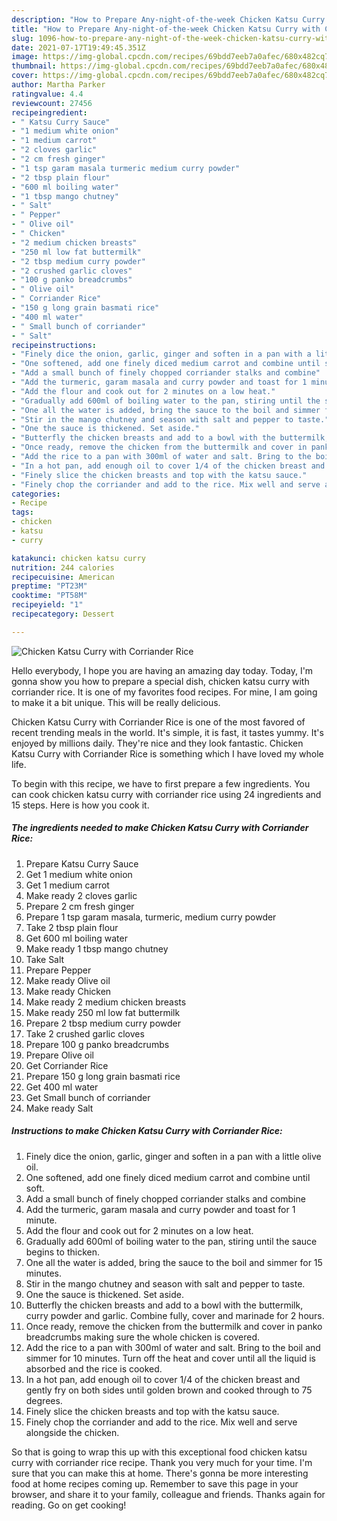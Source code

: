 ```yaml
---
description: "How to Prepare Any-night-of-the-week Chicken Katsu Curry with Corriander Rice"
title: "How to Prepare Any-night-of-the-week Chicken Katsu Curry with Corriander Rice"
slug: 1096-how-to-prepare-any-night-of-the-week-chicken-katsu-curry-with-corriander-rice
date: 2021-07-17T19:49:45.351Z
image: https://img-global.cpcdn.com/recipes/69bdd7eeb7a0afec/680x482cq70/chicken-katsu-curry-with-corriander-rice-recipe-main-photo.jpg
thumbnail: https://img-global.cpcdn.com/recipes/69bdd7eeb7a0afec/680x482cq70/chicken-katsu-curry-with-corriander-rice-recipe-main-photo.jpg
cover: https://img-global.cpcdn.com/recipes/69bdd7eeb7a0afec/680x482cq70/chicken-katsu-curry-with-corriander-rice-recipe-main-photo.jpg
author: Martha Parker
ratingvalue: 4.4
reviewcount: 27456
recipeingredient:
- " Katsu Curry Sauce"
- "1 medium white onion"
- "1 medium carrot"
- "2 cloves garlic"
- "2 cm fresh ginger"
- "1 tsp garam masala turmeric medium curry powder"
- "2 tbsp plain flour"
- "600 ml boiling water"
- "1 tbsp mango chutney"
- " Salt"
- " Pepper"
- " Olive oil"
- " Chicken"
- "2 medium chicken breasts"
- "250 ml low fat buttermilk"
- "2 tbsp medium curry powder"
- "2 crushed garlic cloves"
- "100 g panko breadcrumbs"
- " Olive oil"
- " Corriander Rice"
- "150 g long grain basmati rice"
- "400 ml water"
- " Small bunch of corriander"
- " Salt"
recipeinstructions:
- "Finely dice the onion, garlic, ginger and soften in a pan with a little olive oil."
- "One softened, add one finely diced medium carrot and combine until soft."
- "Add a small bunch of finely chopped corriander stalks and combine"
- "Add the turmeric, garam masala and curry powder and toast for 1 minute."
- "Add the flour and cook out for 2 minutes on a low heat."
- "Gradually add 600ml of boiling water to the pan, stiring until the sauce begins to thicken."
- "One all the water is added, bring the sauce to the boil and simmer for 15 minutes."
- "Stir in the mango chutney and season with salt and pepper to taste."
- "One the sauce is thickened. Set aside."
- "Butterfly the chicken breasts and add to a bowl with the buttermilk, curry powder and garlic. Combine fully, cover and marinade for 2 hours."
- "Once ready, remove the chicken from the buttermilk and cover in panko breadcrumbs making sure the whole chicken is covered."
- "Add the rice to a pan with 300ml of water and salt. Bring to the boil and simmer for 10 minutes. Turn off the heat and cover until all the liquid is absorbed and the rice is cooked."
- "In a hot pan, add enough oil to cover 1/4 of the chicken breast and gently fry on both sides until golden brown and cooked through to 75 degrees."
- "Finely slice the chicken breasts and top with the katsu sauce."
- "Finely chop the corriander and add to the rice. Mix well and serve alongside the chicken."
categories:
- Recipe
tags:
- chicken
- katsu
- curry

katakunci: chicken katsu curry 
nutrition: 244 calories
recipecuisine: American
preptime: "PT23M"
cooktime: "PT58M"
recipeyield: "1"
recipecategory: Dessert

---
```



![Chicken Katsu Curry with Corriander Rice](https://img-global.cpcdn.com/recipes/69bdd7eeb7a0afec/680x482cq70/chicken-katsu-curry-with-corriander-rice-recipe-main-photo.jpg)

Hello everybody, I hope you are having an amazing day today. Today, I'm gonna show you how to prepare a special dish, chicken katsu curry with corriander rice. It is one of my favorites food recipes. For mine, I am going to make it a bit unique. This will be really delicious.

Chicken Katsu Curry with Corriander Rice is one of the most favored of recent trending meals in the world. It's simple, it is fast, it tastes yummy. It's enjoyed by millions daily. They're nice and they look fantastic. Chicken Katsu Curry with Corriander Rice is something which I have loved my whole life.




To begin with this recipe, we have to first prepare a few ingredients. You can cook chicken katsu curry with corriander rice using 24 ingredients and 15 steps. Here is how you cook it.

<!--inarticleads1-->

##### The ingredients needed to make Chicken Katsu Curry with Corriander Rice:

1. Prepare  Katsu Curry Sauce
1. Get 1 medium white onion
1. Get 1 medium carrot
1. Make ready 2 cloves garlic
1. Prepare 2 cm fresh ginger
1. Prepare 1 tsp garam masala, turmeric, medium curry powder
1. Take 2 tbsp plain flour
1. Get 600 ml boiling water
1. Make ready 1 tbsp mango chutney
1. Take  Salt
1. Prepare  Pepper
1. Make ready  Olive oil
1. Make ready  Chicken
1. Make ready 2 medium chicken breasts
1. Make ready 250 ml low fat buttermilk
1. Prepare 2 tbsp medium curry powder
1. Take 2 crushed garlic cloves
1. Prepare 100 g panko breadcrumbs
1. Prepare  Olive oil
1. Get  Corriander Rice
1. Prepare 150 g long grain basmati rice
1. Get 400 ml water
1. Get  Small bunch of corriander
1. Make ready  Salt




<!--inarticleads2-->

##### Instructions to make Chicken Katsu Curry with Corriander Rice:

1. Finely dice the onion, garlic, ginger and soften in a pan with a little olive oil.
1. One softened, add one finely diced medium carrot and combine until soft.
1. Add a small bunch of finely chopped corriander stalks and combine
1. Add the turmeric, garam masala and curry powder and toast for 1 minute.
1. Add the flour and cook out for 2 minutes on a low heat.
1. Gradually add 600ml of boiling water to the pan, stiring until the sauce begins to thicken.
1. One all the water is added, bring the sauce to the boil and simmer for 15 minutes.
1. Stir in the mango chutney and season with salt and pepper to taste.
1. One the sauce is thickened. Set aside.
1. Butterfly the chicken breasts and add to a bowl with the buttermilk, curry powder and garlic. Combine fully, cover and marinade for 2 hours.
1. Once ready, remove the chicken from the buttermilk and cover in panko breadcrumbs making sure the whole chicken is covered.
1. Add the rice to a pan with 300ml of water and salt. Bring to the boil and simmer for 10 minutes. Turn off the heat and cover until all the liquid is absorbed and the rice is cooked.
1. In a hot pan, add enough oil to cover 1/4 of the chicken breast and gently fry on both sides until golden brown and cooked through to 75 degrees.
1. Finely slice the chicken breasts and top with the katsu sauce.
1. Finely chop the corriander and add to the rice. Mix well and serve alongside the chicken.




So that is going to wrap this up with this exceptional food chicken katsu curry with corriander rice recipe. Thank you very much for your time. I'm sure that you can make this at home. There's gonna be more interesting food at home recipes coming up. Remember to save this page in your browser, and share it to your family, colleague and friends. Thanks again for reading. Go on get cooking!
